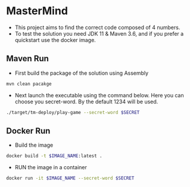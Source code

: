 # MasterMind

* This project aims to find the correct code composed of 4 numbers.
* To test the solution you need JDK 11 & Maven 3.6, and if you prefer a quickstart use the docker image.

## Maven Run

* First build the package of the solution using Assembly

```sh
mvn clean pacakge
```

* Next launch the executable using the command below. Here you can choose you secret-word. By the default 1234 will be used.

```sh
./target/tm-deploy/play-game --secret-word $SECRET
```

## Docker Run

* Build the image

```sh
docker build -t $IMAGE_NAME:latest .
```

* RUN the image in a container

```sh
docker run -it $IMAGE_NAME --secret-word $SECRET
```
